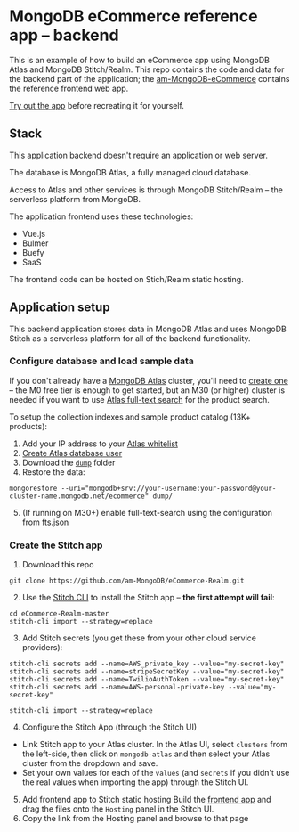 # MongoDB eCommerce reference app – backend

This is an example of how to build an eCommerce app using MongoDB Atlas and MongoDB Stitch/Realm. This repo contains the code and data for the backend part of the application; the [am-MongoDB-eCommerce](https://github.com/am-MongoDB/eCommerce) contains the reference frontend web app.

[Try out the app](https://ecommerce-iukkg.mongodbstitch.com/#/) before recreating it for yourself.

## Stack

This application backend doesn't require an application or web server.

The database is MongoDB Atlas, a fully managed cloud database.

Access to Atlas and other services is through MongoDB Stitch/Realm – the serverless platform from MongoDB.

The application frontend uses these technologies:

- Vue.js
- Bulmer
- Buefy
- SaaS

The frontend code can be hosted on Stich/Realm static hosting.

## Application setup

This backend application stores data in MongoDB Atlas and uses MongoDB Stitch as a serverless platform for all of the backend functionality.

### Configure database and load sample data
If you don't already have a [MongoDB Atlas](https://www.mongodb.com/cloud/atlas) cluster, you'll need to [create one](https://www.mongodb.com/cloud/atlas/register) – the M0 free tier is enough to get started, but an M30 (or higher) cluster is needed if you want to use [Atlas full-text search](https://docs.atlas.mongodb.com/full-text-search/) for the product search.

To setup the collection indexes and sample product catalog (13K+ products):

1. Add your IP address to your [Atlas whitelist](https://docs.atlas.mongodb.com/security-whitelist/)
2. [Create Atlas database user](https://docs.atlas.mongodb.com/security-add-mongodb-users/)
3. Download the [`dump`](https://github.com/am-MongoDB/eCommerce/tree/master/dump) folder
4. Restore the data:
```
mongorestore --uri="mongodb+srv://your-username:your-password@your-cluster-name.mongodb.net/ecommerce" dump/
```
5. (If running on M30+) enable full-text-search using the configuration from [fts.json](https://github.com/am-MongoDB/eCommerce-Realm/blob/master/fts.json)

### Create the Stitch app
1. Download this repo
```
git clone https://github.com/am-MongoDB/eCommerce-Realm.git
```
2. Use the [Stitch CLI](https://docs.mongodb.com/stitch/deploy/stitch-cli-reference/) to install the Stitch app – **the first attempt will fail**:

```
cd eCommerce-Realm-master
stitch-cli import --strategy=replace
```
3. Add Stitch secrets (you get these from your other cloud service providers):
```
stitch-cli secrets add --name=AWS_private_key --value="my-secret-key"
stitch-cli secrets add --name=stripeSecretKey --value="my-secret-key"
stitch-cli secrets add --name=TwilioAuthToken --value="my-secret-key"
stitch-cli secrets add --name=AWS-personal-private-key --value="my-secret-key"

stitch-cli import --strategy=replace
```
4. Configure the Stitch App (through the Stitch UI)
- Link Stitch app to your Atlas cluster.  In the Atlas UI, select `clusters` from the left-side, then click on `mongodb-atlas` and then select your Atlas cluster from the dropdown and save.
- Set your own values for each of the `values` (and `secrets` if you didn't use the real values when importing the app) through the Stitch UI.

5. Add frontend app to Stitch static hosting 
Build the [frontend app](https://github.com/am-MongoDB/eCommerce) and drag the files onto the `Hosting` panel in the Stitch UI.
6. Copy the link from the Hosting panel and browse to that page